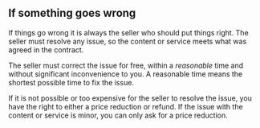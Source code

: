 ##  If something goes wrong

If things go wrong it is always the seller who should put things right. The
seller must resolve any issue, so the content or service meets what was agreed
in the contract.

The seller must correct the issue for free, within a _reasonable_ time and
without significant inconvenience to you. A reasonable time means the shortest
possible time to fix the issue.

If it is not possible or too expensive for the seller to resolve the issue,
you have the right to either a price reduction or refund. If the issue with
the content or service is minor, you can only ask for a price reduction.
